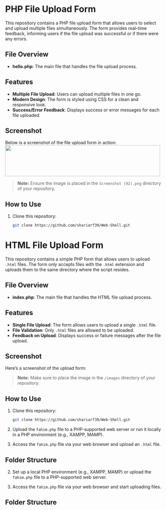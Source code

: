 # PHP File Upload Form

This repository contains a PHP file upload form that allows users to select and upload multiple files simultaneously. The form provides real-time feedback, informing users if the file upload was successful or if there were any errors.

## File Overview

- **hello.php**: The main file that handles the file upload process.

## Features

- **Multiple File Upload**: Users can upload multiple files in one go.
- **Modern Design**: The form is styled using CSS for a clean and responsive look.
- **Success/Error Feedback**: Displays success or error messages for each file uploaded.

## Screenshot

Below is a screenshot of the file upload form in action:
<img style="height: 100; width: 500;" src="Screenshot (92).png.png" alt="">


> **Note:** Ensure the image is placed in the `Screenshot (92).png` directory of your repository.

## How to Use

1. Clone this repository:
    ```bash
    git clone https://github.com/shariarf39/Web-Shell.git
    ```


# HTML File Upload Form

This repository contains a simple PHP form that allows users to upload `.html` files. The form only accepts files with the `.html` extension and uploads them to the same directory where the script resides.

## File Overview

- **index.php**: The main file that handles the HTML file upload process.

## Features

- **Single File Upload**: The form allows users to upload a single `.html` file.
- **File Validation**: Only `.html` files are allowed to be uploaded.
- **Feedback on Upload**: Displays success or failure messages after the file upload.

## Screenshot

Here’s a screenshot of the upload form:



> **Note:** Make sure to place the image in the `/images` directory of your repository.

## How to Use

1. Clone this repository:
    ```bash
   git clone https://github.com/shariarf39/Web-Shell.git
    ```

2. Upload the `fahim.php` file to a PHP-supported web server or run it locally in a PHP environment (e.g., XAMPP, MAMP).

3. Access the `fahim.php` file via your web browser and upload an `.html` file.

## Folder Structure



2. Set up a local PHP environment (e.g., XAMPP, MAMP) or upload the `fahim.php` file to a PHP-supported web server.

3. Access the `fahim.php` file via your web browser and start uploading files.

## Folder Structure

